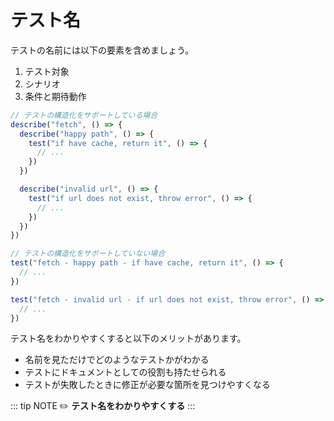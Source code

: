 # テスト名

テストの名前には以下の要素を含めましょう。

1. テスト対象
2. シナリオ
3. 条件と期待動作

```ts
// テストの構造化をサポートしている場合
describe("fetch", () => {
  describe("happy path", () => {
    test("if have cache, return it", () => {
      // ...
    })
  })

  describe("invalid url", () => {
    test("if url does not exist, throw error", () => {
      // ...
    })
  })
})

// テストの構造化をサポートしていない場合
test("fetch - happy path - if have cache, return it", () => {
  // ...
})

test("fetch - invalid url - if url does not exist, throw error", () => {
  // ...
})
```

テスト名をわかりやすくすると以下のメリットがあります。

- 名前を見ただけでどのようなテストかがわかる
- テストにドキュメントとしての役割も持たせられる
- テストが失敗したときに修正が必要な箇所を見つけやすくなる

::: tip NOTE
:pencil2: **テスト名をわかりやすくする**
:::

